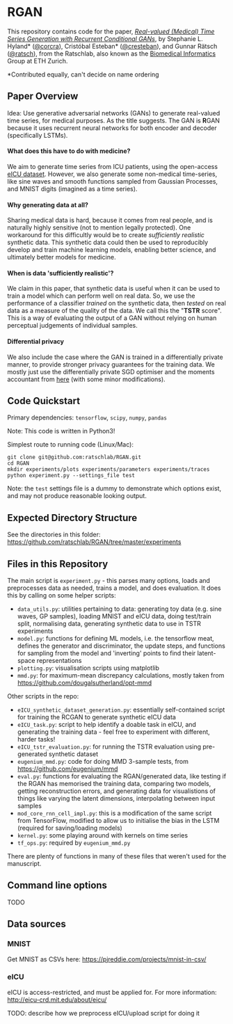 # RGAN

This repository contains code for the paper, _[Real-valued (Medical) Time Series Generation with Recurrent Conditional GANs](https://arxiv.org/abs/1706.02633)_, by Stephanie L. Hyland* ([@corcra](https://github.com/corcra)), Cristóbal Esteban* ([@cresteban](https://github.com/cresteban)), and Gunnar Rätsch ([@ratsch](https://github.com/ratsch)), from the Ratschlab, also known as the [Biomedical Informatics](http://bmi.inf.ethz.ch/) Group at ETH Zurich.

*Contributed equally, can't decide on name ordering

## Paper Overview

Idea: Use generative adversarial networks (GANs) to generate real-valued time series, for medical purposes. As the title suggests. 
The GAN is **R**GAN because it uses recurrent neural networks for both encoder and decoder (specifically LSTMs). 

#### What does this have to do with medicine?
We aim to generate time series from ICU patients, using the open-access [eICU dataset](http://eicu-crd.mit.edu/about/eicu/). However, we also generate some non-medical time-series, like sine waves and smooth functions sampled from Gaussian Processes, and MNIST digits (imagined as a time series).

#### Why generating data at all?
Sharing medical data is hard, because it comes from real people, and is naturally highly sensitive (not to mention legally protected). One workaround for this difficultly would be to create _sufficiently realistic_ synthetic data. This synthetic data could then be used to reproducibly develop and train machine learning models, enabling better science, and ultimately better models for medicine.

#### When is data 'sufficiently realistic'?
We claim in this paper, that synthetic data is useful when it can be used to train a model which can perform well on real data. So, we use the performance of a classifier _trained_ on the synthetic data, then _tested_ on real data as a measure of the quality of the data. We call this the "**TSTR** score". This is a way of evaluating the output of a GAN without relying on human perceptual judgements of individual samples.

#### Differential privacy

We also include the case where the GAN is trained in a differentially private manner, to provide stronger privacy guarantees for the training data. We mostly just use the differentially private SGD optimiser and the moments accountant from [here](https://github.com/tensorflow/models/tree/master/research/differential_privacy) (with some minor modifications).

## Code Quickstart

Primary dependencies: `tensorflow`, `scipy`, `numpy`, `pandas`

Note: This code is written in Python3!

Simplest route to running code (Linux/Mac):
```
git clone git@github.com:ratschlab/RGAN.git
cd RGAN
mkdir experiments/plots experiments/parameters experiments/traces
python experiment.py --settings_file test
```

Note: the `test` settings file is a dummy to demonstrate which options exist, and may not produce reasonable looking output.

## Expected Directory Structure

See the directories in this folder: https://github.com/ratschlab/RGAN/tree/master/experiments 

## Files in this Repository

The main script is `experiment.py` - this parses many options, loads and preprocesses data as needed, trains a model, and does evaluation. It does this by calling on some helper scripts:
- `data_utils.py`: utilities pertaining to data: generating toy data (e.g. sine waves, GP samples), loading MNIST and eICU data, doing test/train split, normalising data, generating synthetic data to use in TSTR experiments
- `model.py`: functions for defining ML models, i.e. the tensorflow meat, defines the generator and discriminator, the update steps, and functions for sampling from the model and 'inverting' points to find their latent-space representations
- `plotting.py`: visualisation scripts using matplotlib
- `mmd.py`: for maximum-mean discrepancy calculations, mostly taken from https://github.com/dougalsutherland/opt-mmd

Other scripts in the repo:
- `eICU_synthetic_dataset_generation.py`: essentially self-contained script for training the RCGAN to generate synthetic eICU data
- `eICU_task.py`: script to help identify a doable task in eICU, and generating the training data - feel free to experiment with different, harder tasks!
- `eICU_tstr_evaluation.py`: for running the TSTR evaluation using pre-generated synthetic dataset
- `eugenium_mmd.py`: code for doing MMD 3-sample tests, from https://github.com/eugenium/mmd
- `eval.py`: functions for evaluating the RGAN/generated data, like testing if the RGAN has memorised the training data, comparing two models, getting reconstruction errors, and generating data for visualistions of things like varying the latent dimensions, interpolating between input samples 
- `mod_core_rnn_cell_impl.py`: this is a modification of the same script from TensorFlow, modified to allow us to initialise the bias in the LSTM (required for saving/loading models)
- `kernel.py`: some playing around with kernels on time series
- `tf_ops.py`: required by `eugenium_mmd.py`

There are plenty of functions in many of these files that weren't used for the manuscript.

## Command line options

TODO

## Data sources

### MNIST

Get MNIST as CSVs here: https://pjreddie.com/projects/mnist-in-csv/

### eICU

eICU is access-restricted, and must be applied for. For more information: http://eicu-crd.mit.edu/about/eicu/

TODO: describe how we preprocess eICU/upload script for doing it
